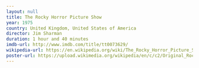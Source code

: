 ```yaml
---
layout: null
title: The Rocky Horror Picture Show
year: 1975
country: United Kingdom, United States of America
director: Jim Sharman
duration: 1 hour and 40 minutes
imdb-url: http://www.imdb.com/title/tt0073629/
wikipedia-url: https://en.wikipedia.org/wiki/The_Rocky_Horror_Picture_Show
poster-url: https://upload.wikimedia.org/wikipedia/en/c/c2/Original_Rocky_Horror_Picture_Show_poster.jpg
---
```


